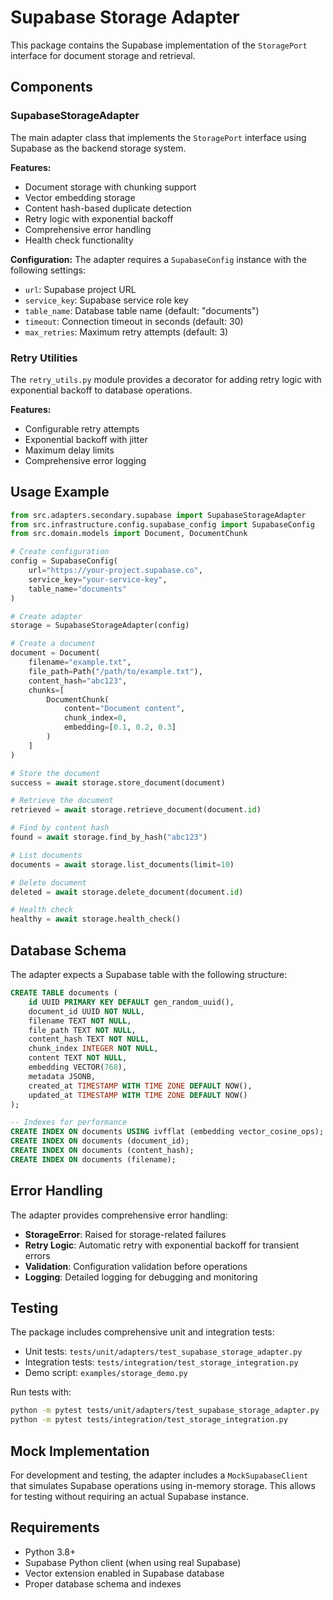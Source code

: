 # Supabase Storage Adapter

This package contains the Supabase implementation of the `StoragePort` interface for document storage and retrieval.

## Components

### SupabaseStorageAdapter

The main adapter class that implements the `StoragePort` interface using Supabase as the backend storage system.

**Features:**
- Document storage with chunking support
- Vector embedding storage
- Content hash-based duplicate detection
- Retry logic with exponential backoff
- Comprehensive error handling
- Health check functionality

**Configuration:**
The adapter requires a `SupabaseConfig` instance with the following settings:
- `url`: Supabase project URL
- `service_key`: Supabase service role key
- `table_name`: Database table name (default: "documents")
- `timeout`: Connection timeout in seconds (default: 30)
- `max_retries`: Maximum retry attempts (default: 3)

### Retry Utilities

The `retry_utils.py` module provides a decorator for adding retry logic with exponential backoff to database operations.

**Features:**
- Configurable retry attempts
- Exponential backoff with jitter
- Maximum delay limits
- Comprehensive error logging

## Usage Example

```python
from src.adapters.secondary.supabase import SupabaseStorageAdapter
from src.infrastructure.config.supabase_config import SupabaseConfig
from src.domain.models import Document, DocumentChunk

# Create configuration
config = SupabaseConfig(
    url="https://your-project.supabase.co",
    service_key="your-service-key",
    table_name="documents"
)

# Create adapter
storage = SupabaseStorageAdapter(config)

# Create a document
document = Document(
    filename="example.txt",
    file_path=Path("/path/to/example.txt"),
    content_hash="abc123",
    chunks=[
        DocumentChunk(
            content="Document content",
            chunk_index=0,
            embedding=[0.1, 0.2, 0.3]
        )
    ]
)

# Store the document
success = await storage.store_document(document)

# Retrieve the document
retrieved = await storage.retrieve_document(document.id)

# Find by content hash
found = await storage.find_by_hash("abc123")

# List documents
documents = await storage.list_documents(limit=10)

# Delete document
deleted = await storage.delete_document(document.id)

# Health check
healthy = await storage.health_check()
```

## Database Schema

The adapter expects a Supabase table with the following structure:

```sql
CREATE TABLE documents (
    id UUID PRIMARY KEY DEFAULT gen_random_uuid(),
    document_id UUID NOT NULL,
    filename TEXT NOT NULL,
    file_path TEXT NOT NULL,
    content_hash TEXT NOT NULL,
    chunk_index INTEGER NOT NULL,
    content TEXT NOT NULL,
    embedding VECTOR(768),
    metadata JSONB,
    created_at TIMESTAMP WITH TIME ZONE DEFAULT NOW(),
    updated_at TIMESTAMP WITH TIME ZONE DEFAULT NOW()
);

-- Indexes for performance
CREATE INDEX ON documents USING ivfflat (embedding vector_cosine_ops);
CREATE INDEX ON documents (document_id);
CREATE INDEX ON documents (content_hash);
CREATE INDEX ON documents (filename);
```

## Error Handling

The adapter provides comprehensive error handling:

- **StorageError**: Raised for storage-related failures
- **Retry Logic**: Automatic retry with exponential backoff for transient errors
- **Validation**: Configuration validation before operations
- **Logging**: Detailed logging for debugging and monitoring

## Testing

The package includes comprehensive unit and integration tests:

- Unit tests: `tests/unit/adapters/test_supabase_storage_adapter.py`
- Integration tests: `tests/integration/test_storage_integration.py`
- Demo script: `examples/storage_demo.py`

Run tests with:
```bash
python -m pytest tests/unit/adapters/test_supabase_storage_adapter.py
python -m pytest tests/integration/test_storage_integration.py
```

## Mock Implementation

For development and testing, the adapter includes a `MockSupabaseClient` that simulates Supabase operations using in-memory storage. This allows for testing without requiring an actual Supabase instance.

## Requirements

- Python 3.8+
- Supabase Python client (when using real Supabase)
- Vector extension enabled in Supabase database
- Proper database schema and indexes